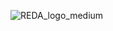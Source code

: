 
![REDA_logo_medium](https://user-images.githubusercontent.com/87521684/211638907-a264fd26-63ee-436b-ae0b-2a831cc65a80.png)
